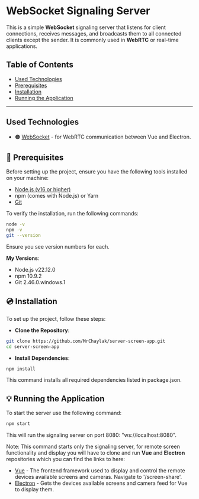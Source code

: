 # WebSocket Signaling Server

This is a simple **WebSocket** signaling server that listens for client connections, receives messages, and broadcasts them to all connected clients except the sender. It is commonly used in **WebRTC** or real-time applications.

## Table of Contents

- [Used Technologies](#used-technologies)
- [Prerequisites](#-prerequisites)
- [Installation](#-installation)
- [Running the Application](#-running-the-application)

---

## Used Technologies

- 🟠 [WebSocket](https://developer.mozilla.org/en-US/docs/Web/API/WebSocket) - for WebRTC communication between Vue and Electron.

## 📌 Prerequisites

Before setting up the project, ensure you have the following tools installed on your machine:

- [Node.js (v16 or higher)](https://nodejs.org/)
- npm (comes with Node.js) or Yarn
- [Git](https://git-scm.com/)


To verify the installation, run the following commands:

```bash
node -v
npm -v
git --version
```

Ensure you see version numbers for each.

**My Versions**:

- Node.js v22.12.0
- npm 10.9.2
- Git 2.46.0.windows.1

## 💿 Installation

To set up the project, follow these steps:

- **Clone the Repository**: 

```bash
git clone https://github.com/MrChaylak/server-screen-app.git
cd server-screen-app
```

- **Install Dependencies**: 

```bash
npm install
```

This command installs all required dependencies listed in package.json.

## 💡 Running the Application

To start the server use the following command:

```bash
npm start
```

This will run the signaling server on port 8080: "ws://localhost:8080".

Note: This command starts only the signaling server, for remote screen functionality and display you will have to clone and run **Vue** and **Electron** repositories which you can find the links to here:
- [Vue](https://github.com/MrChaylak/vue-screen-app.git) - The frontend framework used to display and control the remote devices available screens and cameras. Navigate to '/screen-share'.
- [Electron](https://github.com/MrChaylak/electron-screen-app.git) - Gets the devices available screens and camera feed for Vue to display them.
